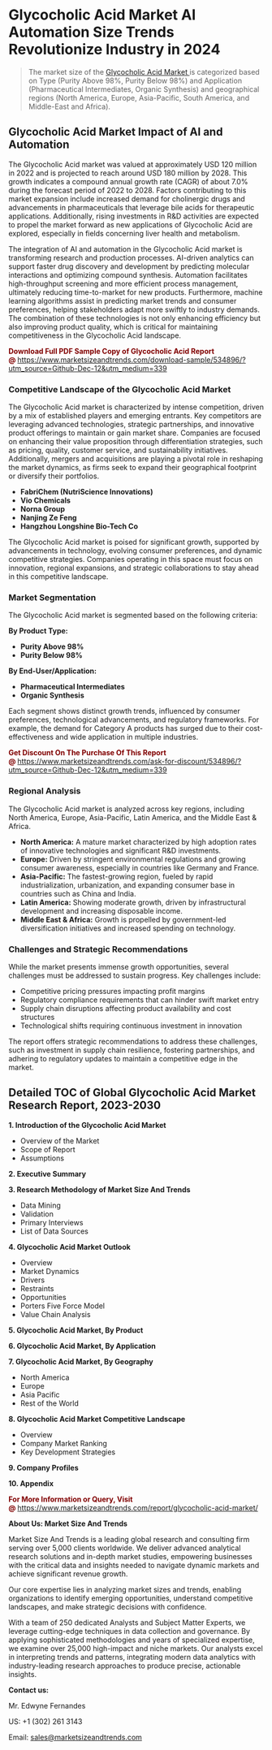 <H1>Glycocholic Acid Market AI Automation Size Trends Revolutionize Industry in 2024</H1><blockquote><p>The market size of the <a href="https://www.marketsizeandtrends.com/download-sample/534896/?utm_source=Github-Dec-12&amp;utm_medium=339" target="_blank">Glycocholic Acid Market </a>is categorized based on Type (Purity Above 98%, Purity Below 98%) and Application (Pharmaceutical Intermediates, Organic Synthesis) and geographical regions (North America, Europe, Asia-Pacific, South America, and Middle-East and Africa).</p></blockquote><p><h2>Glycocholic Acid Market Impact of AI and Automation</h2><p>The Glycocholic Acid market was valued at approximately USD 120 million in 2022 and is projected to reach around USD 180 million by 2028. This growth indicates a compound annual growth rate (CAGR) of about 7.0% during the forecast period of 2022 to 2028. Factors contributing to this market expansion include increased demand for cholinergic drugs and advancements in pharmaceuticals that leverage bile acids for therapeutic applications. Additionally, rising investments in R&D activities are expected to propel the market forward as new applications of Glycocholic Acid are explored, especially in fields concerning liver health and metabolism.</p><p>The integration of AI and automation in the Glycocholic Acid market is transforming research and production processes. AI-driven analytics can support faster drug discovery and development by predicting molecular interactions and optimizing compound synthesis. Automation facilitates high-throughput screening and more efficient process management, ultimately reducing time-to-market for new products. Furthermore, machine learning algorithms assist in predicting market trends and consumer preferences, helping stakeholders adapt more swiftly to industry demands. The combination of these technologies is not only enhancing efficiency but also improving product quality, which is critical for maintaining competitiveness in the Glycocholic Acid landscape.</p></p><p><strong><span style="color: #800000;">Download Full PDF Sample Copy of Glycocholic Acid Report @</span>&nbsp;</strong><a href="https://www.marketsizeandtrends.com/download-sample/534896/?utm_source=Github-Dec-12&amp;utm_medium=339">https://www.marketsizeandtrends.com/download-sample/534896/?utm_source=Github-Dec-12&amp;utm_medium=339</a></p><h3>Competitive Landscape of the Glycocholic Acid Market</h3><p>The Glycocholic Acid market is characterized by intense competition, driven by a mix of established players and emerging entrants. Key competitors are leveraging advanced technologies, strategic partnerships, and innovative product offerings to maintain or gain market share. Companies are focused on enhancing their value proposition through differentiation strategies, such as pricing, quality, customer service, and sustainability initiatives. Additionally, mergers and acquisitions are playing a pivotal role in reshaping the market dynamics, as firms seek to expand their geographical footprint or diversify their portfolios.</p><p><strong><p><ul><li>FabriChem (NutriScience Innovations) </li><li> Vio Chemicals </li><li> Norna Group </li><li> Nanjing Ze Feng </li><li> Hangzhou Longshine Bio-Tech Co</p></li></ul></p></strong></p><p>The Glycocholic Acid market is poised for significant growth, supported by advancements in technology, evolving consumer preferences, and dynamic competitive strategies. Companies operating in this space must focus on innovation, regional expansions, and strategic collaborations to stay ahead in this competitive landscape.</p><h3>Market Segmentation</h3><p>The Glycocholic Acid market is segmented based on the following criteria:</p><p><strong>By Product Type:</strong></p><p><strong><p><ul><li>Purity Above 98% </li><li> Purity Below 98%</p></li></ul></p></strong></p><p><strong>By End-User/Application:</strong></p><p><strong><p><ul><li>Pharmaceutical Intermediates </li><li> Organic Synthesis</p></li></ul></p></strong></p><p>Each segment shows distinct growth trends, influenced by consumer preferences, technological advancements, and regulatory frameworks. For example, the demand for Category A products has surged due to their cost-effectiveness and wide application in multiple industries.</p><p><strong><span style="color: #800000;">Get Discount On The Purchase Of This Report @&nbsp;</span></strong><a href="https://www.marketsizeandtrends.com/ask-for-discount/534896/?utm_source=Github-Dec-12&amp;utm_medium=339">https://www.marketsizeandtrends.com/ask-for-discount/534896/?utm_source=Github-Dec-12&amp;utm_medium=339</a></p><h3>Regional Analysis</h3><p>The Glycocholic Acid market is analyzed across key regions, including North America, Europe, Asia-Pacific, Latin America, and the Middle East &amp; Africa.</p><ul><li><strong>North America:</strong> A mature market characterized by high adoption rates of innovative technologies and significant R&amp;D investments.</li><li><strong>Europe:</strong> Driven by stringent environmental regulations and growing consumer awareness, especially in countries like Germany and France.</li><li><strong>Asia-Pacific:</strong> The fastest-growing region, fueled by rapid industrialization, urbanization, and expanding consumer base in countries such as China and India.</li><li><strong>Latin America:</strong> Showing moderate growth, driven by infrastructural development and increasing disposable income.</li><li><strong>Middle East &amp; Africa:</strong> Growth is propelled by government-led diversification initiatives and increased spending on technology.</li></ul><h3>Challenges and Strategic Recommendations</h3><p>While the market presents immense growth opportunities, several challenges must be addressed to sustain progress. Key challenges include:</p><ul><li>Competitive pricing pressures impacting profit margins</li><li>Regulatory compliance requirements that can hinder swift market entry</li><li>Supply chain disruptions affecting product availability and cost structures</li><li>Technological shifts requiring continuous investment in innovation</li></ul><p>The report offers strategic recommendations to address these challenges, such as investment in supply chain resilience, fostering partnerships, and adhering to regulatory updates to maintain a competitive edge in the market.</p><h2>Detailed TOC of Global Glycocholic Acid Market Research Report, 2023-2030</h2><p><strong>1. Introduction of the Glycocholic Acid Market</strong></p><ul><li>Overview of the Market</li><li>Scope of Report</li><li>Assumptions&nbsp;</li></ul><p><strong>2. Executive Summary</strong></p><p><strong>3. Research Methodology of <strong>Market Size And Trends</strong></strong></p><ul><li>Data Mining</li><li>Validation</li><li>Primary Interviews</li><li>List of Data Sources&nbsp;</li></ul><p><strong>4. Glycocholic Acid Market Outlook</strong></p><ul><li>Overview</li><li>Market Dynamics</li><li>Drivers</li><li>Restraints</li><li>Opportunities</li><li>Porters Five Force Model</li><li>Value Chain Analysis&nbsp;</li></ul><p><strong>5. Glycocholic Acid Market, By Product</strong></p><p><strong>6. Glycocholic Acid Market, By Application</strong></p><p><strong>7. Glycocholic Acid Market, By Geography</strong></p><ul><li>North America</li><li>Europe</li><li>Asia Pacific</li><li>Rest of the World&nbsp;</li></ul><p><strong>8. Glycocholic Acid Market Competitive Landscape</strong></p><ul><li>Overview</li><li>Company Market Ranking</li><li>Key Development Strategies&nbsp;</li></ul><p><strong>9. Company Profiles</strong></p><p><strong>10. Appendix</strong></p><p><strong><span style="color: #800000;">For More Information or Query, Visit @&nbsp;</span></strong><a href="https://www.marketsizeandtrends.com/report/glycocholic-acid-market/">https://www.marketsizeandtrends.com/report/glycocholic-acid-market/</a></p><p></p><p><strong>About Us:&nbsp;Market Size And Trends</strong></p><p>Market Size And Trends&nbsp;is a leading global research and consulting firm serving over 5,000 clients worldwide. We deliver advanced analytical research solutions and in-depth market studies, empowering businesses with the critical data and insights needed to navigate dynamic markets and achieve significant revenue growth.</p><p>Our core expertise lies in analyzing market sizes and trends, enabling organizations to identify emerging opportunities, understand competitive landscapes, and make strategic decisions with confidence.</p><p>With a team of 250 dedicated Analysts and Subject Matter Experts, we leverage cutting-edge techniques in data collection and governance. By applying sophisticated methodologies and years of specialized expertise, we examine over 25,000 high-impact and niche markets. Our analysts excel in interpreting trends and patterns, integrating modern data analytics with industry-leading research approaches to produce precise, actionable insights.</p><p><strong>Contact us:</strong></p><p>Mr. Edwyne Fernandes</p><p>US: +1 (302) 261 3143</p><p>Email: <a href="mailto:sales@marketsizeandtrends.com">sales@marketsizeandtrends.com</a>&nbsp;</p>
